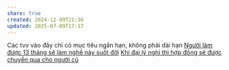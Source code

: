```yaml
---
share: true
created: 2024-12-09T21:36
updated: 2025-07-09T17:17
---
```

Các tvv vào đây chỉ có mục tiêu ngắn hạn, không phải dài hạn
[Người làm được 13 tháng sẽ làm nghề này suốt đời](./Ng%C6%B0%E1%BB%9Di%20l%C3%A0m%20%C4%91%C6%B0%E1%BB%A3c%2013%20th%C3%A1ng%20s%E1%BA%BD%20l%C3%A0m%20ngh%E1%BB%81%20n%C3%A0y%20su%E1%BB%91t%20%C4%91%E1%BB%9Di.md)
[Khi đại lý nghỉ thì hợp đồng sẽ được chuyển qua cho người cũ](./Th%C6%B0%E1%BB%9Fng,%20hoa%20h%E1%BB%93ng/Khi%20%C4%91%E1%BA%A1i%20l%C3%BD%20ngh%E1%BB%89%20th%C3%AC%20h%E1%BB%A3p%20%C4%91%E1%BB%93ng%20s%E1%BA%BD%20%C4%91%C6%B0%E1%BB%A3c%20chuy%E1%BB%83n%20qua%20cho%20ng%C6%B0%E1%BB%9Di%20c%C5%A9.md)
